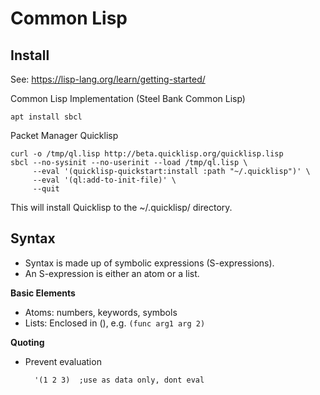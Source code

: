 # Common Lisp

## Install
See: https://lisp-lang.org/learn/getting-started/

Common Lisp Implementation (Steel Bank Common Lisp)

    apt install sbcl

Packet Manager Quicklisp

    curl -o /tmp/ql.lisp http://beta.quicklisp.org/quicklisp.lisp
    sbcl --no-sysinit --no-userinit --load /tmp/ql.lisp \
         --eval '(quicklisp-quickstart:install :path "~/.quicklisp")' \
         --eval '(ql:add-to-init-file)' \
         --quit

This will install Quicklisp to the ~/.quicklisp/ directory.

## Syntax
- Syntax is made up of symbolic expressions (S-expressions).
- An S-expression is either an atom or a list.

**Basic Elements**
- Atoms: numbers, keywords, symbols
- Lists: Enclosed in (), e.g. `(func arg1 arg 2)`

**Quoting**
- Prevent evaluation

        '(1 2 3)  ;use as data only, dont eval

